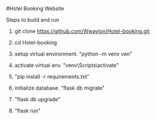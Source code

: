 #Hotel Booking Website

Steps to build and run

1. git clone https://github.com/Wwaylon/Hotel-booking.git

2. cd Hotel-booking
3. setup virtual environment. "python -m venv ven"
4. activate virtual env. "venv\Scripts\activate"
5. "pip install -r requirements.txt"
6. initialize database.  "flask db migrate"
7. "flask db upgrade"
8. "flask run"



